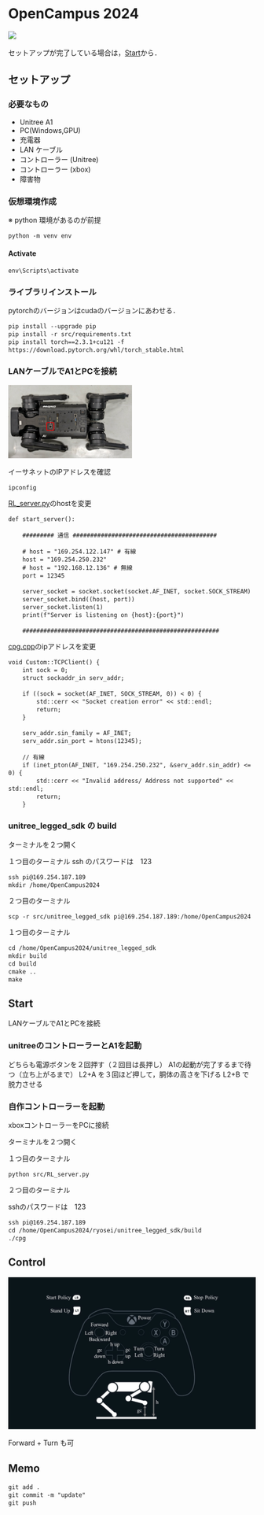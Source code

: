# OpenCampus 2024

<img src="./img/OpenCampusDemo.gif" width="50%">

セットアップが完了している場合は，[Start](#start)から．

## セットアップ

### 必要なもの
- Unitree A1
- PC(Windows,GPU)
- 充電器
- LAN ケーブル
- コントローラー (Unitree)
- コントローラー (xbox)
- 障害物


### 仮想環境作成
※ python 環境があるのが前提
```
python -m venv env
```
#### Activate
```
env\Scripts\activate
```

### ライブラリインストール

pytorchのバージョンはcudaのバージョンにあわせる．
```
pip install --upgrade pip
pip install -r src/requirements.txt
pip install torch==2.3.1+cu121 -f https://download.pytorch.org/whl/torch_stable.html
```

### LANケーブルでA1とPCを接続

<img src="./img/LAN_port.svg" width="50%">

イーサネットのIPアドレスを確認
```
ipconfig
```

[RL_server.py](./src/RL_server.py)のhostを変更

```
def start_server():
    
    ######### 通信 #########################################
    
    # host = "169.254.122.147" # 有線
    host = "169.254.250.232"
    # host = "192.168.12.136" # 無線
    port = 12345

    server_socket = socket.socket(socket.AF_INET, socket.SOCK_STREAM)
    server_socket.bind((host, port))
    server_socket.listen(1)
    print(f"Server is listening on {host}:{port}")
    
    ########################################################
```

[cpg.cpp](src\unitree_legged_sdk\code\cpg.cpp)のipアドレスを変更

```
void Custom::TCPClient() {
    int sock = 0;
    struct sockaddr_in serv_addr;

    if ((sock = socket(AF_INET, SOCK_STREAM, 0)) < 0) {
        std::cerr << "Socket creation error" << std::endl;
        return;
    }

    serv_addr.sin_family = AF_INET;
    serv_addr.sin_port = htons(12345);

    // 有線
    if (inet_pton(AF_INET, "169.254.250.232", &serv_addr.sin_addr) <= 0) {
        std::cerr << "Invalid address/ Address not supported" << std::endl;
        return;
    }
```

### unitree_legged_sdk の build
ターミナルを２つ開く

１つ目のターミナル
ssh のパスワードは　123
```
ssh pi@169.254.187.189
mkdir /home/OpenCampus2024
```

２つ目のターミナル

```
scp -r src/unitree_legged_sdk pi@169.254.187.189:/home/OpenCampus2024
```

１つ目のターミナル

```
cd /home/OpenCampus2024/unitree_legged_sdk
mkdir build
cd build
cmake ..
make
```

## Start

LANケーブルでA1とPCを接続

### unitreeのコントローラーとA1を起動
どちらも電源ボタンを２回押す（２回目は長押し）
A1の起動が完了するまで待つ（立ち上がるまで）
L2+A を３回ほど押して，胴体の高さを下げる
L2+B で脱力させる

### 自作コントローラーを起動

xboxコントローラーをPCに接続

ターミナルを２つ開く

１つ目のターミナル

```
python src/RL_server.py
```

２つ目のターミナル

sshのパスワードは　123

```
ssh pi@169.254.187.189
cd /home/OpenCampus2024/ryosei/unitree_legged_sdk/build
./cpg
```

## Control

<img src="./img/xboxController.svg" width="100%">

Forward + Turn も可

## Memo
```
git add .
git commit -m "update"
git push
```